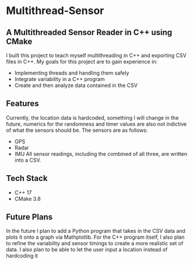 # Multithread-Sensor

## A Multithreaded Sensor Reader in C++ using CMake

I built this project to teach myself multithreading in C++ and exporting CSV files in C++. My goals for this project are to gain experience in:
- Implementing threads and handling them safely
- Integrate variability in a C++ program
- Create and then analyze data contained in the CSV

## Features

Currently, the location data is hardcoded, something I will change in the future, numerics for the randomness and timer values are also not indictive of what the sensors should be.
The sensors are as follows:
- GPS
- Radar
- IMU
All sensor readings, including the combined of all three, are written into a CSV.

## Tech Stack

- C++ 17
- CMake 3.8

## Future Plans

In the future I plan to add a Python program that takes in the CSV data and plots it onto a graph via Mathplotlib.
For the C++ program itself, I also plan to refine the variability and sensor timings to create a more realistic set of data.
I also plan to be able to let the user input a location instead of hardcoding it
